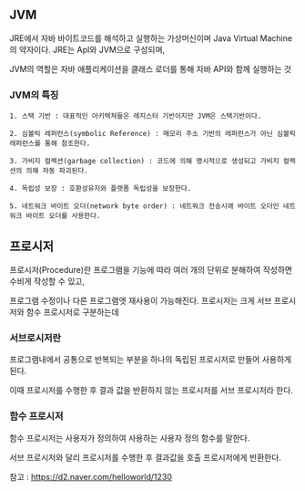 ## JVM

JRE에서 자바 바이트코드를 해석하고 실행하는 가상머신이며 Java Virtual Machine의 약자이다. JRE는 ApI와 JVM으로 구성되며,

JVM의 역할은 자바 애플리케이션을 클래스 로더를 통해 자바 API와 함께 실행하는 것

### JVM의 특징

    1. 스택 기반 : 대표적인 아키텍쳐들은 레지스터 기반이지만 JVM은 스택기반이다.
    
    2. 심볼릭 레퍼런스(symbolic Reference) : 메모리 주소 기반의 레퍼런스가 아닌 심볼릭 레퍼런스를 통해 참조한다.
    
    3. 가비지 컬렉션(garbage collection) : 코드에 의해 명시적으로 생성되고 가비지 컬렉션의 의해 자동 파괴된다.
    
    4. 독립성 보장 : 호환성유지와 플랫폼 독립성을 보장한다.
    
    5. 네트워크 바이트 오더(network byte order) : 네트워크 전송시에 바이트 오더인 네트워크 바이트 오더를 사용한다.
    
## 프로시저

프로시저(Procedure)란 프로그램을 기능에 따라 여러 개의 단위로 분해하여 작성하면 수비게 작성할 수 있고, 

프로그램 수정이나 다른 프로그램엣 재사용이 가능해진다. 프로시저는 크게 서브 프로시저와 함수 프로시저로 구분하는데

### 서브로시저란 

프로그램내에서 공통으로 반복되는 부분을 하나의 독립된 프로시저로 만들어 사용하게 된다. 

이때 프로시저를 수행한 후 결과 값을 반환하지 않는 프로시저를 서브 프로시저라 한다.


### 함수 프로시저

 함수 프로시저는 사용자가 정의하여 사용하는 사용자 정의 함수를 말한다.
 
 서브 프로시저와 달리 프로시저를 수행한 후 결과값을 호출 프로시저에게 반환한다.

  
참고 : https://d2.naver.com/helloworld/1230
